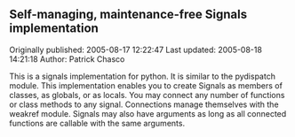 ## Self-managing, maintenance-free Signals implementation 
Originally published: 2005-08-17 12:22:47 
Last updated: 2005-08-18 14:21:18 
Author: Patrick Chasco 
 
This is a signals implementation for python. It is similar to the pydispatch module. This implementation enables you to create Signals as members of classes, as globals, or as locals. You may connect any number of functions or class methods to any signal. Connections manage themselves with the weakref module. Signals may also have arguments as long as all connected functions are callable with the same arguments.